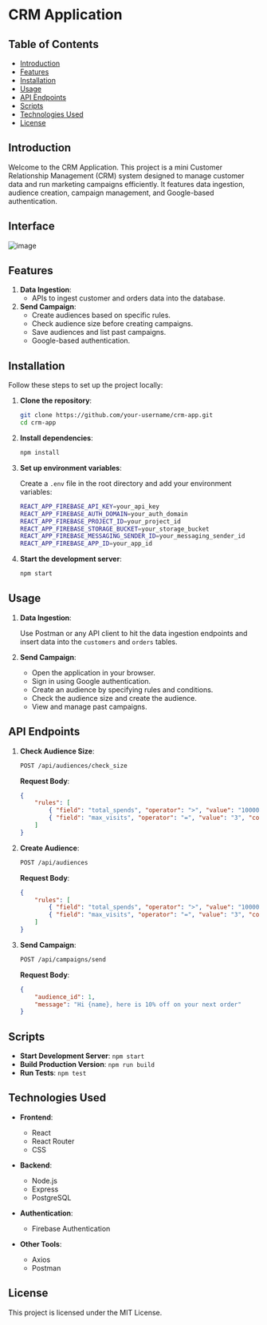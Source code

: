 # CRM Application

## Table of Contents

- [Introduction](#introduction)
- [Features](#features)
- [Installation](#installation)
- [Usage](#usage)
- [API Endpoints](#api-endpoints)
- [Scripts](#scripts)
- [Technologies Used](#technologies-used)
- [License](#license)

## Introduction

Welcome to the CRM Application. This project is a mini Customer Relationship Management (CRM) system designed to manage customer data and run marketing campaigns efficiently. It features data ingestion, audience creation, campaign management, and Google-based authentication.
## Interface
![image](https://github.com/aditya6021/crm-app/assets/105545824/c5452de7-0ca8-4259-830e-1d4f979e9798)



## Features

1. **Data Ingestion**:
    - APIs to ingest customer and orders data into the database.
2. **Send Campaign**:
    - Create audiences based on specific rules.
    - Check audience size before creating campaigns.
    - Save audiences and list past campaigns.
    - Google-based authentication.

## Installation

Follow these steps to set up the project locally:

1. **Clone the repository**:

    ```sh
    git clone https://github.com/your-username/crm-app.git
    cd crm-app
    ```

2. **Install dependencies**:

    ```sh
    npm install
    ```

3. **Set up environment variables**:

    Create a `.env` file in the root directory and add your environment variables:

    ```sh
    REACT_APP_FIREBASE_API_KEY=your_api_key
    REACT_APP_FIREBASE_AUTH_DOMAIN=your_auth_domain
    REACT_APP_FIREBASE_PROJECT_ID=your_project_id
    REACT_APP_FIREBASE_STORAGE_BUCKET=your_storage_bucket
    REACT_APP_FIREBASE_MESSAGING_SENDER_ID=your_messaging_sender_id
    REACT_APP_FIREBASE_APP_ID=your_app_id
    ```

4. **Start the development server**:

    ```sh
    npm start
    ```

## Usage

1. **Data Ingestion**:

    Use Postman or any API client to hit the data ingestion endpoints and insert data into the `customers` and `orders` tables.

2. **Send Campaign**:

    - Open the application in your browser.
    - Sign in using Google authentication.
    - Create an audience by specifying rules and conditions.
    - Check the audience size and create the audience.
    - View and manage past campaigns.

## API Endpoints

1. **Check Audience Size**:

    ```sh
    POST /api/audiences/check_size
    ```

    **Request Body**:

    ```json
    {
        "rules": [
            { "field": "total_spends", "operator": ">", "value": "10000", "condition": "AND" },
            { "field": "max_visits", "operator": "=", "value": "3", "condition": "AND" }
        ]
    }
    ```

2. **Create Audience**:

    ```sh
    POST /api/audiences
    ```

    **Request Body**:

    ```json
    {
        "rules": [
            { "field": "total_spends", "operator": ">", "value": "10000", "condition": "AND" },
            { "field": "max_visits", "operator": "=", "value": "3", "condition": "AND" }
        ]
    }
    ```

3. **Send Campaign**:

    ```sh
    POST /api/campaigns/send
    ```

    **Request Body**:

    ```json
    {
        "audience_id": 1,
        "message": "Hi {name}, here is 10% off on your next order"
    }
    ```

## Scripts

- **Start Development Server**: `npm start`
- **Build Production Version**: `npm run build`
- **Run Tests**: `npm test`

## Technologies Used

- **Frontend**:
    - React
    - React Router
    - CSS

- **Backend**:
    - Node.js
    - Express
    - PostgreSQL

- **Authentication**:
    - Firebase Authentication

- **Other Tools**:
    - Axios
    - Postman


## License

This project is licensed under the MIT License.
